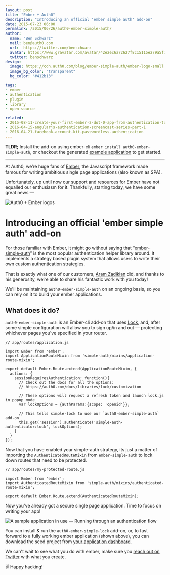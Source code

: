 ```yaml
---
layout: post
title: "Ember + Auth0"
description: "Introducing an official 'ember simple auth' add-on"
date: 2015-07-23 06:00
permalink: /2015/06/26/auth0-ember-simple-auth/
author:
  name: "Ben Schwarz"
  mail: ben@auth0.com
  url:  https://twitter.com/benschwarz
  avatar: https://www.gravatar.com/avatar/42e2ec6a72627f8c15115e279a5f7d8e.png?size=80
  twitter: benschwarz
design:
  image: https://cdn.auth0.com/blog/ember-simple-auth/ember-logo-small.png
  image_bg_color: "transparent"
  bg_color: "#412b13"

tags:
- ember
- authentication
- plugin
- library
- open source

related:
- 2015-08-11-create-your-first-ember-2-dot-0-app-from-authentication-to-calling-an-api
- 2016-04-15-angularjs-authentication-screencast-series-part-1
- 2016-04-21-facebook-account-kit-passwordless-authentication
---
```

__TLDR;__ Install the add-on using ember-cli `ember install auth0-ember-simple-auth`, or checkout the generated [example application](https://github.com/auth0/auth0-ember-simple-auth/tree/master/examples/simple) to get started.

-------

At Auth0, we’re huge fans of [Ember](http://emberjs.com), the Javascript framework made famous for writing ambitious single page applications (also known as SPA).

Unfortunately, up until now our support and resources for Ember have not equalled our enthusiasm for it. Thankfully, starting today, we have some great news —

![Auth0 + Ember logos](https://cdn.auth0.com/blog/ember-simple-auth/auth0-ember.png)

# Introducing an official 'ember simple auth' add-on

For those familiar with Ember, it might go without saying that “[ember-simple-auth](http://ember-simple-auth.com)” is the most popular authentication helper library around. It implements a strategy based plugin system that allows users to write their own custom authentication strategies.

That is exactly what one of our customers, [Aram Zadikian](https://github.com/brancusi) did, and thanks to his generosity, we’re able to share his fantastic work with you today!

We'll be maintaining `auth0-ember-simple-auth` on an ongoing basis, so you can rely on it to build your ember applications.

## What does it do?

`auth0-ember-simple-auth` is an Ember-cli add-on that uses [Lock](https://auth0.com/lock), and, after some simple configuration will allow you to sign up/in and out — protecting whichever pages you've specified in your router.

```
// app/routes/application.js

import Ember from 'ember';
import ApplicationRouteMixin from 'simple-auth/mixins/application-route-mixin';

export default Ember.Route.extend(ApplicationRouteMixin, {
  actions: {
    sessionRequiresAuthentication: function(){
      // Check out the docs for all the options:
      // https://auth0.com/docs/libraries/lock/customization

      // These options will request a refresh token and launch lock.js in popup mode
      var lockOptions = {authParams:{scope: 'openid'}};

      // This tells simple-lock to use our `auth0-ember-simple-auth` add-on
      this.get('session').authenticate('simple-auth-authenticator:lock', lockOptions);
    }
  }
});

```

Now that you have enabled your simple-auth strategy, its just a matter of importing the `AuthenticatedRouteMixin` from `ember-simple-auth` to lock down routes that need to be protected.

```
// app/routes/my-protected-route.js

import Ember from 'ember';
import AuthenticatedRouteMixin from 'simple-auth/mixins/authenticated-route-mixin';

export default Ember.Route.extend(AuthenticatedRouteMixin);
```

Now you've already got a secure single page application. Time to focus on writing your app!

![A sample application in use — Running through an authentication flow](https://cdn.auth0.com/blog/ember-simple-auth/ember-simple-auth.gif)

You can install & run the `auth0-ember-simple-lock` add-on, or, to fast forward to a fully working ember application (shown above), you can download the seed project from [your application dashboard](https://manage.auth0.com/#/applications).

We can't wait to see what you do with ember, make sure you [reach out on Twitter](https://twitter.com/auth0) with what you create.

✌️ Happy hacking!
